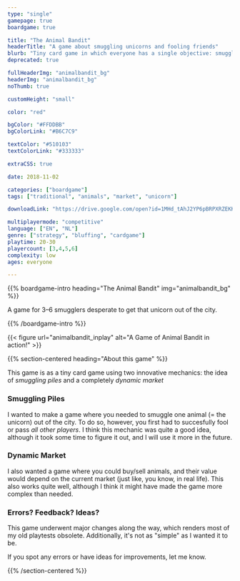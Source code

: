 ```yaml
---
type: "single"
gamepage: true
boardgame: true

title: "The Animal Bandit"
headerTitle: "A game about smuggling unicorns and fooling friends"
blurb: "Tiny card game in which everyone has a single objective: smuggle the fabulous unicorn out of the city."
deprecated: true

fullHeaderImg: "animalbandit_bg"
headerImg: "animalbandit_bg"
noThumb: true

customHeight: "small"

color: "red"

bgColor: "#FFDDBB"
bgColorLink: "#B6C7C9"

textColor: "#510103"
textColorLink: "#333333"

extraCSS: true

date: 2018-11-02

categories: ["boardgame"]
tags: ["traditional", "animals", "market", "unicorn"]

downloadLink: "https://drive.google.com/open?id=1MHd_tAhJ2YP6pBRPXRZEKKxxZGvunPFx"

multiplayermode: "competitive"
language: ["EN", "NL"]
genre: ["strategy", "bluffing", "cardgame"]
playtime: 20-30
playercount: [3,4,5,6]
complexity: low
ages: everyone

---
```


{{% boardgame-intro heading="The Animal Bandit" img="animalbandit_bg" %}}

A game for 3&ndash;6 smugglers desperate to get that unicorn out of the city.

{{% /boardgame-intro %}}

<div class="board-image">
	{{< figure url="animalbandit_inplay" alt="A Game of Animal Bandit in action!" >}}
</div>

{{% section-centered heading="About this game" %}}

This game is as a tiny card game using two innovative mechanics: the idea of _smuggling piles_ and a completely _dynamic market_
					
### Smuggling Piles
I wanted to make a game where you needed to smuggle one animal (= the unicorn) out of the city. To do so, however, you first had to succesfully fool or pass _all other players_. I think this mechanic was quite a good idea, although it took some time to figure it out, and I will use it more in the future.
					
### Dynamic Market
I also wanted a game where you could buy/sell animals, and their value would depend on the current market (just like, you know, in real life). This also works quite well, although I think it might have made the game more complex than needed.

### Errors? Feedback? Ideas?
This game underwent major changes along the way, which renders most of my old playtests obsolete. Additionally, it's not as "simple" as I wanted it to be.

If you spot any errors or have ideas for improvements, let me know.

{{% /section-centered %}}